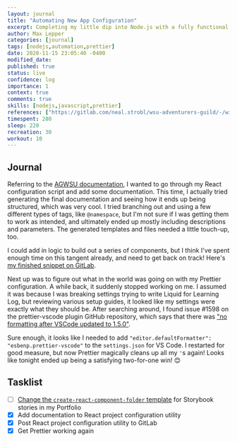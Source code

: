 ```yaml
---
layout: journal
title: "Automating New App Configuration"
excerpt: Completing my little dip into Node.js with a fully functional and expandable React configuration script.
author: Max Lepper
categories: [journal]
tags: [nodejs,automation,prettier]
date: 2020-11-15 23:05:40 -0400
modified_date:
published: true
status: live
confidence: log
importance: 1
context: true
comments: true
skills: [nodejs,javascript,prettier]
references: ["https://gitlab.com/neal.strobl/wsu-adventurers-guild/-/wikis/Home/Technical/Code%20Style%20Guide#jsdoc","https://gitlab.com/-/snippets/2039799","https://github.com/prettier/prettier-vscode/issues/1598"]
timespent: 280
sleep: 220
recreation: 30
workout: 10
---
```


## Journal

Referring to the [AGWSU documentation]({{page.references[0]}}), I wanted to go through my React configuration script and add some documentation. This time, I actually tried generating the final documentation and seeing how it ends up being structured, which was very cool. I tried branching out and using a few different types of tags, like `@namespace`, but I'm not sure if I was getting them to work as intended, and ultimately ended up mostly including descriptions and parameters. The generated templates and files needed a little touch-up, too.

I could add in logic to build out a series of components, but I think I've spent enough time on this tangent already, and need to get back on track! Here's [my finished snippet on GitLab]({{page.references[1]}}).

Next up was to figure out what in the world was going on with my Prettier configuration. A while back, it suddenly stopped working on me. I assumed it was because I was breaking settings trying to write Liquid for Learning Log, but reviewing various setup guides, it looked like my settings were exactly what they should be. After searching around, I found issue #1598 on the prettier-vscode plugin GitHub repository, which says that there was ["no formatting after VSCode updated to 1.5.0"]({{page.references[2]}}).

Sure enough, it looks like I needed to add `"editor.defaultFormatter": "esbenp.prettier-vscode"` to the `settings.json` for VS Code. I restarted for good measure, but now Prettier magically cleans up all my `'`s again! Looks like tonight ended up being a satisfying two-for-one win! 😊

## Tasklist

- [ ] [Change the `create-react-component-folder` template](https://github.com/snaerth/create-react-component-folder#publishing-templates) for Storybook stories in my Portfolio
- [x] Add documentation to React project configuration utility
- [x] Post React project configuration utility to GitLab
- [x] Get Prettier working again